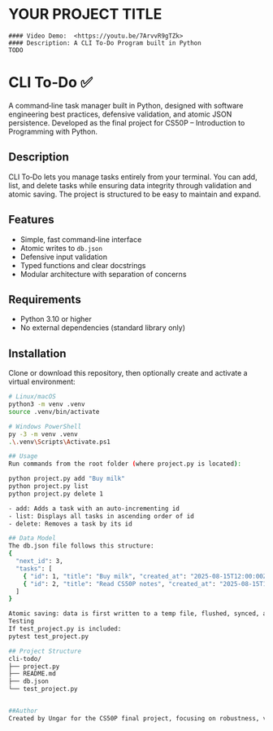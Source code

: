 # YOUR PROJECT TITLE
    #### Video Demo:  <https://youtu.be/7ArvvR9gTZk>
    #### Description: A CLI To-Do Program built in Python
    TODO

# CLI To‑Do ✅

A command‑line task manager built in Python, designed with software engineering best practices, defensive validation, and atomic JSON persistence. Developed as the final project for CS50P – Introduction to Programming with Python.

## Description
CLI To‑Do lets you manage tasks entirely from your terminal. You can add, list, and delete tasks while ensuring data integrity through validation and atomic saving. The project is structured to be easy to maintain and expand.

## Features
- Simple, fast command‑line interface
- Atomic writes to `db.json`
- Defensive input validation
- Typed functions and clear docstrings
- Modular architecture with separation of concerns

## Requirements
- Python 3.10 or higher
- No external dependencies (standard library only)

## Installation
Clone or download this repository, then optionally create and activate a virtual environment:
```bash
# Linux/macOS
python3 -m venv .venv
source .venv/bin/activate

# Windows PowerShell
py -3 -m venv .venv
.\.venv\Scripts\Activate.ps1

## Usage
Run commands from the root folder (where project.py is located):

python project.py add "Buy milk"
python project.py list
python project.py delete 1

- add: Adds a task with an auto‑incrementing id
- list: Displays all tasks in ascending order of id
- delete: Removes a task by its id

## Data Model
The db.json file follows this structure:
{
  "next_id": 3,
  "tasks": [
    { "id": 1, "title": "Buy milk", "created_at": "2025-08-15T12:00:00Z" },
    { "id": 2, "title": "Read CS50P notes", "created_at": "2025-08-15T12:05:00Z" }
  ]
}

Atomic saving: data is first written to a temp file, flushed, synced, and then replaces the original file.
Testing
If test_project.py is included:
pytest test_project.py

## Project Structure
cli-todo/
├── project.py
├── README.md
├── db.json
└── test_project.py 


##Author
Created by Ungar for the CS50P final project, focusing on robustness, validation, and atomic persistence for a clean CLI experience.